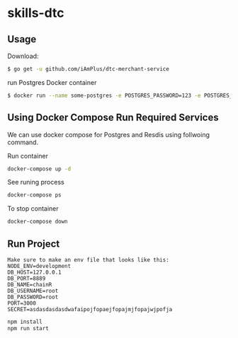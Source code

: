 # skills-dtc

## Usage

Download:

```bash
$ go get -u github.com/iAmPlus/dtc-merchant-service
```

run Postgres Docker container
```bash
$ docker run --name some-postgres -e POSTGRES_PASSWORD=123 -e POSTGRES_USER=admin -e POSTGRES_DB=defaultdb -p 35432:5432 -d postgres 
```

## Using Docker Compose Run Required Services

We can use docker compose for Postgres and Resdis using follwoing command.

Run container

```bash
docker-compose up -d
```

See runing process

```bash
docker-compose ps
```

To stop container

```bash
docker-compose down
```


## Run Project

```
Make sure to make an env file that looks like this:
NODE_ENV=development
DB_HOST=127.0.0.1
DB_PORT=8889
DB_NAME=chainR
DB_USERNAME=root
DB_PASSWORD=root
PORT=3000
SECRET=asdasdasdasdwafaipojfopaejfopajmjfopajwjpofja
```
```bash
npm install
npm run start 
```

